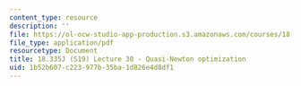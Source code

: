 ```yaml
---
content_type: resource
description: ''
file: https://ol-ocw-studio-app-production.s3.amazonaws.com/courses/18-335j-introduction-to-numerical-methods-spring-2019/1b52b607c223977b35ba1d826e4d8df1_MIT18_335JS19_lec30.pdf
file_type: application/pdf
resourcetype: Document
title: 18.335J (S19) Lecture 30 - Quasi-Newton optimization
uid: 1b52b607-c223-977b-35ba-1d826e4d8df1
---
```

